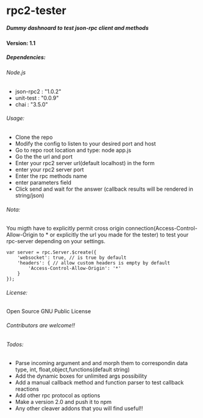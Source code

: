 # rpc2-tester
##### Dummy dashnoard to test json-rpc client and methods

#### Version: 1.1
##### Dependencies:

###### Node.js

* json-rpc2 : "1.0.2"
* unit-test : "0.0.9"
* chai : "3.5.0"

###### Usage:
* Clone the repo
* Modify the config to listen to your desired port and host
* Go to repo root location and type: node app.js
* Go the the url and port
* Enter your rpc2 server url(default localhost) in the form
* enter your rpc2 server port
* Enter the rpc methods name
* enter parameters field
* Click send and wait for the answer (callback results will be rendered in string/json)

###### Nota:
You migth have to explicitly permit cross origin connection(Access-Control-Allow-Origin to * or explicitly the url you made for the tester) to test your rpc-server depending on your settings.
```
var server = rpc.Server.$create({
    'websocket': true, // is true by default 
    'headers': { // allow custom headers is empty by default 
        'Access-Control-Allow-Origin': '*'
    }
});

```
###### License:
Open Source
GNU Public License

###### Contributors are welcome!!

###### Todos: 
* Parse incoming argument and and morph them to correspondin data type, int, float,object,functions(default string)
* Add the dynamic boxes for unlimited args possibility
* Add a manual callback method and function parser to test callback reactions
* Add other rpc protocol as options
* Make a version 2.0 and push it to npm
* Any other cleaver addons that you will find useful!!
